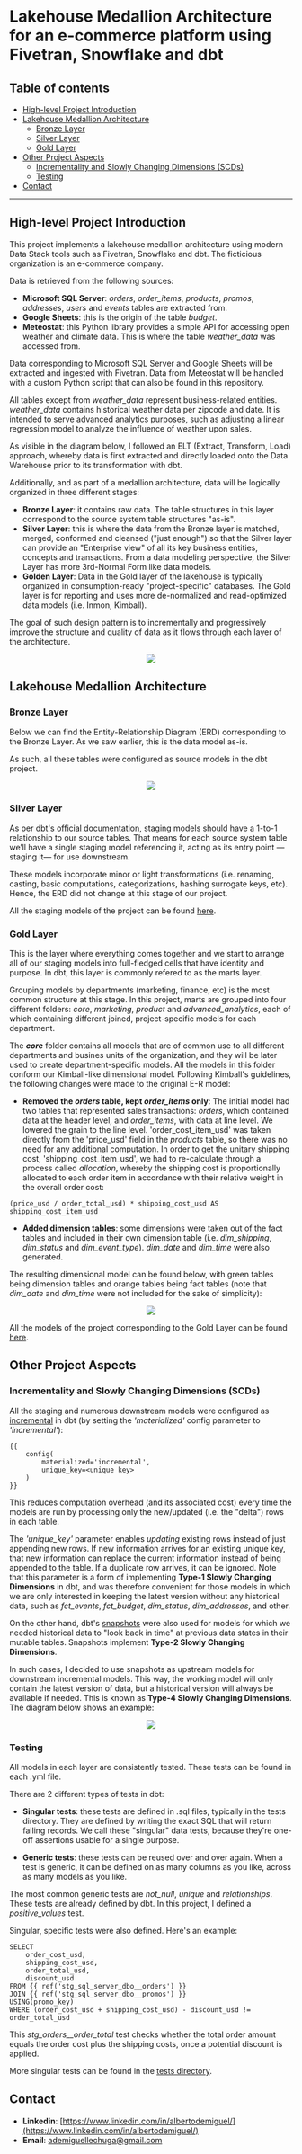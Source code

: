 # Lakehouse Medallion Architecture for an e-commerce platform using Fivetran, Snowflake and dbt

## Table of contents

* [High-level Project Introduction](https://github.com/demiguel122/lakehouse_ELT_e-commerce?tab=readme-ov-file#high-level-project-introduction)
* [Lakehouse Medallion Architecture](https://github.com/demiguel122/lakehouse_ELT_e-commerce?tab=readme-ov-file#lakehouse-medallion-architecture)
  * [Bronze Layer](https://github.com/demiguel122/lakehouse_ELT_e-commerce?tab=readme-ov-file#bronze-layer)
  * [Silver Layer](https://github.com/demiguel122/lakehouse_ELT_e-commerce?tab=readme-ov-file#silver-layer)
  * [Gold Layer](https://github.com/demiguel122/lakehouse_ELT_e-commerce?tab=readme-ov-file#gold-layer)
* [Other Project Aspects](https://github.com/demiguel122/lakehouse_ELT_e-commerce?tab=readme-ov-file#other-project-aspects)
  * [Incrementality and Slowly Changing Dimensions (SCDs)](https://github.com/demiguel122/lakehouse_ELT_e-commerce?tab=readme-ov-file#incrementality-and-slowly-changing-dimensions-scds)
  * [Testing](https://github.com/demiguel122/lakehouse_ELT_e-commerce?tab=readme-ov-file#testing)
* [Contact](https://github.com/demiguel122/lakehouse_ELT_e-commerce?tab=readme-ov-file#contact)
-------------------

## High-level Project Introduction

This project implements a lakehouse medallion architecture using modern Data Stack tools such as Fivetran, Snowflake and dbt. The ficticious organization is an e-commerce company.

Data is retrieved from the following sources:

- **Microsoft SQL Server**: _orders_, _order_items_, _products_, _promos_, _addresses_, _users_ and _events_ tables are extracted from. 
- **Google Sheets**: this is the origin of the table _budget_.
- **Meteostat**: this Python library provides a simple API for accessing open weather and climate data. This is where the table _weather_data_ was accessed from.

Data corresponding to Microsoft SQL Server and Google Sheets will be extracted and ingested with Fivetran. Data from Meteostat will be handled with a custom Python script that can also be found in this repository.

All tables except from _weather_data_ represent business-related entities. _weather_data_ contains historical weather data per zipcode and date. It is intended to serve advanced analytics purposes, such as adjusting a linear regression model to analyze the influence of weather upon sales.

As visible in the diagram below, I followed an ELT (Extract, Transform, Load) approach, whereby data is first extracted and directly loaded onto the Data Warehouse prior to its transformation with dbt. 

Additionally, and as part of a medallion architecture, data will be logically organized in three different stages: 
- **Bronze Layer**: it contains raw data. The table structures in this layer correspond to the source system table structures "as-is".
- **Silver Layer**: this is where the data from the Bronze layer is matched, merged, conformed and cleansed ("just enough") so that the Silver layer can provide an "Enterprise view" of all its key business entities, concepts and transactions. From a data modeling perspective, the Silver Layer has more 3rd-Normal Form like data models.
- **Golden Layer**: Data in the Gold layer of the lakehouse is typically organized in consumption-ready "project-specific" databases. The Gold layer is for reporting and uses more de-normalized and read-optimized data models (i.e. Inmon, Kimball).

The goal of such design pattern is to incrementally and progressively improve the structure and quality of data as it flows through each layer of the architecture.

<p align="center">
  <img src="https://github.com/demiguel122/ELT_Snowflake_dbt_e-commerce/assets/144360549/64eeb717-2349-44e6-91de-8ad2d68dbbc4.png">
</p>

## Lakehouse Medallion Architecture

### Bronze Layer

Below we can find the Entity-Relationship Diagram (ERD) corresponding to the Bronze Layer. As we saw earlier, this is the data model as-is.

As such, all these tables were configured as source models in the dbt project.

<p align="center">
  <img src="https://github.com/demiguel122/ELT_Snowflake_dbt_e-commerce/assets/144360549/1a3f9621-4613-4171-9883-0168dea25dd0.png">
</p>

### Silver Layer

As per [dbt's official documentation](https://docs.getdbt.com/best-practices/how-we-structure/2-staging), staging models should have a 1-to-1 relationship to our source tables. That means for each source system table we’ll have a single staging model referencing it, acting as its entry point —staging it— for use downstream.

These models incorporate minor or light transformations (i.e. renaming, casting, basic computations, categorizations, hashing surrogate keys, etc). Hence, the ERD did not change at this stage of our project.

All the staging models of the project can be found [here](https://github.com/demiguel122/lakehouse_ELT_e-commerce/tree/main/models/staging).

### Gold Layer

This is the layer where everything comes together and we start to arrange all of our staging models into full-fledged cells that have identity and purpose. In dbt, this layer is commonly refered to as the marts layer. 

Grouping models by departments (marketing, finance, etc) is the most common structure at this stage. In this project, marts are grouped into four different folders: _core_, _marketing_, _product_ and _advanced_analytics_, each of which containing different joined, project-specific models for each department.

The **_core_** folder contains all models that are of common use to all different departments and busines units of the organization, and they will be later used to create department-specific models. All the models in this folder conform our Kimball-like dimensional model. Following Kimball's guidelines, the following changes were made to the original E-R model:

- **Removed the _orders_ table, kept _order_items_ only**: The initial model had two tables that represented sales transactions: _orders_, which contained data at the header level, and _order_items_, with data at line level. We lowered the grain to the line level. 'order_cost_item_usd' was taken directly from the 'price_usd' field in the _products_ table, so there was no need for any additional computation. In order to get the unitary shipping cost, 'shipping_cost_item_usd', we had to re-calculate through a process called _allocation_, whereby the shipping cost is proportionally allocated to each order item in accordance with their relative weight in the overall order cost:
```
(price_usd / order_total_usd) * shipping_cost_usd AS shipping_cost_item_usd
```
- **Added dimension tables**: some dimensions were taken out of the fact tables and included in their own dimension table (i.e. _dim_shipping_, _dim_status_ and _dim_event_type_). _dim_date_ and _dim_time_ were also generated.

The resulting dimensional model can be found below, with green tables being dimension tables and orange tables being fact tables (note that _dim_date_ and _dim_time_ were not included for the sake of simplicity):

<p align="center">
  <img src="https://github.com/demiguel122/lakehouse_ELT_e-commerce/assets/144360549/5f18bf14-a05e-476b-9832-4e4dd047878c.png">
</p>

All the models of the project corresponding to the Gold Layer can be found [here](https://github.com/demiguel122/lakehouse_ELT_e-commerce/tree/main/models/marts).

## Other Project Aspects

### Incrementality and Slowly Changing Dimensions (SCDs)

All the staging and numerous downstream models were configured as [incremental](https://docs.getdbt.com/docs/build/incremental-models) in dbt (by setting the _'materialized'_ config parameter to _'incremental'_):

```
{{
    config(
        materialized='incremental',
        unique_key=<unique key>
    )
}}
```

This reduces computation overhead (and its associated cost) every time the models are run by processing only the new/updated (i.e. the "delta") rows in each table.

The _'unique_key'_ parameter enables _updating_ existing rows instead of just appending new rows. If new information arrives for an existing unique key, that new information can replace the current information instead of being appended to the table. If a duplicate row arrives, it can be ignored. Note that this parameter is a form of implementing **Type-1 Slowly Changing Dimensions** in dbt, and was therefore convenient for those models in which we are only interested in keeping the latest version without any historical data, such as _fct_events_, _fct_budget_, _dim_status_, _dim_addresses_, and other.

On the other hand, dbt's [snapshots](https://docs.getdbt.com/docs/build/snapshots) were also used for models for which we needed historical data to "look back in time" at previous data states in their mutable tables. Snapshots implement **Type-2 Slowly Changing Dimensions**.

In such cases, I decided to use snapshots as upstream models for downstream incremental models. This way, the working model will only contain the latest version of data, but a historical version will always be available if needed. This is known as **Type-4 Slowly Changing Dimensions**. The diagram below shows an example:

<p align="center">
  <img src="https://github.com/demiguel122/lakehouse_ELT_e-commerce/assets/144360549/a83479ee-4d45-4126-be19-a606a72e4670.png">
</p>

### Testing

All models in each layer are consistently tested. These tests can be found in each .yml file. 

There are 2 different types of tests in dbt:

- **Singular tests**: these tests are defined in .sql files, typically in the tests directory. They are defined by writing the exact SQL that will return failing records. We call these "singular" data tests, because they're one-off assertions usable for a single purpose.

- **Generic tests**: these tests can be reused over and over again. When a test is generic, it can be defined on as many columns as you like, across as many models as you like.

The most common generic tests are _not_null_, _unique_ and _relationships_. These tests are already defined by dbt. In this project, I defined a _positive_values_ test.

Singular, specific tests were also defined. Here's an example:

```
SELECT
    order_cost_usd,
    shipping_cost_usd,
    order_total_usd,
    discount_usd
FROM {{ ref('stg_sql_server_dbo__orders') }}
JOIN {{ ref('stg_sql_server_dbo__promos') }}
USING(promo_key)
WHERE (order_cost_usd + shipping_cost_usd) - discount_usd != order_total_usd
```

This _stg_orders__order_total_ test checks whether the total order amount equals the order cost plus the shipping costs, once a potential discount is applied.

More singular tests can be found in the [tests directory](https://github.com/demiguel122/lakehouse_ELT_e-commerce/tree/main/tests).

## Contact

- **Linkedin**: [https://www.linkedin.com/in/albertodemiguel/](https://www.linkedin.com/in/albertodemiguel/)
- **Email**: [ademiguellechuga@gmail.com](ademiguellechuga@gmail.com)
